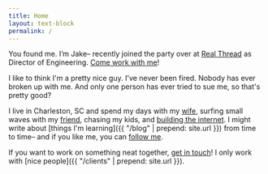 ```yaml
---
title: Home
layout: text-block
permalink: /
---
```


<div class='home bio align-center' markdown='1'>
  <div class='align-center-item' markdown='1'>

You found me. I’m Jake– recently joined the party over at [Real Thread](https://realthread.com) as Director of Engineering. [Come work with me](https://www.realthread.com/about#careers)!

I like to think I'm a pretty nice guy. I've never been fired. Nobody has ever broken up with me. And only one person has ever tried to sue me, so that's pretty good?

I live in Charleston, SC and spend my days with my [wife](http://culturedstyle.com), surfing small waves with my [friend](http://davidstanfieldis.me), chasing my kids, and [building the internet](http://github.com/jakeleboeuf). I might write about [things I'm learning]({{ "/blog" | prepend: site.url }}) from time to time– and if you like me, you can [follow me](http://twitter.com/jakeleboeuf).

If you want to work on something neat together, [get in touch](mailto:dev@jakeleboeuf.com)! I only work with [nice people]({{ "/clients" | prepend: site.url }}).

  </div>
</div>
